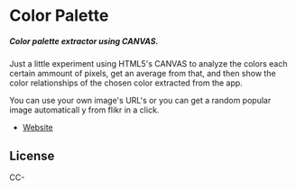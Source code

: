 Color Palette
============

##### Color palette extractor using CANVAS.

Just a little experiment using HTML5's CANVAS to analyze the colors each certain ammount of pixels, get an average from that, and then show the color relationships of the chosen color extracted from the app.

You can use your own image's URL's or you can get a random popular image automaticall y from flikr in a click.

- [Website](http://www.colorpalette.com.ar)

## License

CC-
